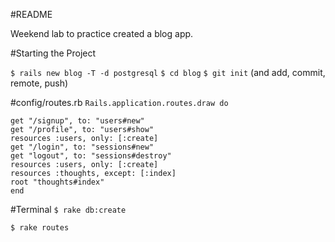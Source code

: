 #README

Weekend lab to practice created a blog app.

#Starting the Project

```$ rails new blog -T -d postgresql```
```$ cd blog```
```$ git init``` (and add, commit, remote, push)

#config/routes.rb
```Rails.application.routes.draw do```

	get "/signup", to: "users#new"
	get "/profile", to: "users#show"
	resources :users, only: [:create]
	get "/login", to: "sessions#new"
	get "logout", to: "sessions#destroy"
	resources :users, only: [:create]
	resources :thoughts, except: [:index]
	root "thoughts#index"
	end

#Terminal
```$ rake db:create```

```$ rake routes```
